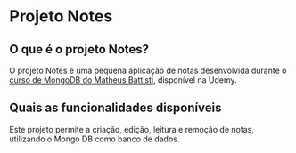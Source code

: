 # Projeto Notes

## O que é o projeto Notes?
O projeto Notes é uma pequena aplicação de notas desenvolvida durante o [curso de MongoDB do Matheus Battisti](https://www.udemy.com/course/mongodb-do-basico-ao-avancado-c-mongoose-e-projetos), disponível na Udemy.

## Quais as funcionalidades disponíveis
Este projeto permite a criação, edição, leitura e remoção de notas, utilizando o Mongo DB como banco de dados.